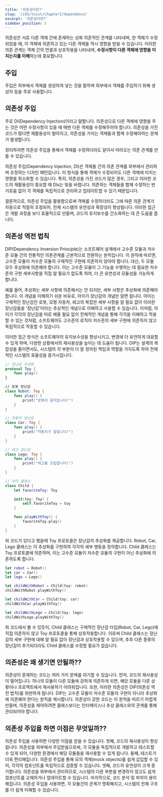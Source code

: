 ```yaml
---
title: '의존성이란?'
slug: '/iOS/tuist/chapterI/dependence'
excerpt: '의존성이란?'
sidebar_position: 5
---
```


의존성은 서로 다른 객체 간에 존재하는 상화 의존적인 관계를 나타내며, 한 객체가 수정되었을 때, 이 객체에 의존하고 있는 다른 객체들 역시 영향을 받을 수 있습니다. 이러한 의존 관계는 객체 간의 연결과 상호작용을 나타내며, **수정사항이 다른 객체에 영향을 미치는지를 이해**하는데 중요합니다.

## 주입
주입은 외부에서 객체를 생성하여 넣는 것을 말하며 외부에서 객체를 주입하기 위해 생성자 등을 주로 사용합니다.

## 의존성 주입
주로 DI(Dependency Injection)이라고 말합니다.
의존성으로 다른 객체에 영향을 주는 것은 어떤 수정사항이 있을 때 매번 다른 객체를 수정해주어야 합니다.
의존성을 가진 코드가 많다면 재활용성이 떨어지고, 의존성을 가지는 객체들과 함께 수정해야하는 문제가 발생합니다.

정리하자면 의존성 주입을 통해서 객체를 수정하더라도 알아서 따라오는 의존 관계를 만들 수 있습니다.

의존성 주입(Dependency Injection, DI)은 객체들 간의 의존 관계를 외부에서 관리하며 조정하는 디자인 패턴입니다. 이 방식을 통해 객체가 수정되어도 다른 객체에 미치는 영향을 최소화할 수 있습니다. 특히, 의존성을 가진 코드가 많은 경우, 그리고 이러한 코드의 재활용성이 중요할 때 DIs는 빛을 바랩니다. 의존하는 객체들을 함께 수정하는 번거로움 없이 각 객체를 독립적으로 관리하고 업데이트할 수 있기 때문입니다.

결론적으로, 의존성 주입을 활용함으로써 객체를 수정하더라도 그에 따른 의존 관계가 자동으로 적절히 조정되어, 전체 시스템의 유연성과 확장성이 향상됩니다. 이러한 접근은 개발 과정을 보다 효율적으로 만들며, 코드의 유지보수를 간소화하는 데 큰 도움을 줍니다.


## 의존성 역전 법칙
DIP(Dependency Inversion Principle)는 소프트웨어 설계에서 고수준 모듈과 저수준 모듈 간의 전통적인 의존관계를 근본적으로 전환하는 원칙입니다. 이 원칙에 따르면, 고수준 모듈이 저수준 모듈의 구체적인 구현에 의존하지 않아야 합니다. 대신, 두 모듈 모두 추상화에 의존해야 합니다. 이는 고수준 모듈이 그 기능을 수행하는 데 필요한 저수준의 구현 세부사항을 직접 알 필요가 없도록 하여, 더 큰 유연성과 모듈성을 가능하게 합니다.

예를 들어, 추상화는 세부 사항에 의존해서는 안 되지만, 세부 사항은 추상화에 의존해야 합니다. 이 개념을 이해하기 쉬운 비유로, 아이가 장난감의 개념만 알면 됩니다. 아이는 구체적인 장난감인 로봇, 모형 자동차, 레고의 복잡한 세부 사항을 알 필요 없이 이러한 장난감들을 '장난감'이라는 추상적인 개념으로 이해하고 사용할 수 있습니다. 이처럼, 아이가 각각의 장난감을 따로 배울 필요 없이 전체적인 개념을 통해 각각을 이해하고 적용할 수 있는 것처럼, 소프트웨어도 고수준의 로직이 저수준의 세부 구현에 의존하지 않고 독립적으로 작동할 수 있습니다.

이러한 접근 방식은 소프트웨어의 유지보수성을 향상시키고, 변경에 더 유연하게 대응할 수 있게 하며, 다양한 상황에서의 재사용성을 높이는 데 도움이 됩니다. DIP는 설계의 복잡성을 줄이면서도, 시스템의 각 부분이 더 잘 정의된 책임과 역할을 가지도록 하여 전체적인 시스템의 효율성을 증가시킵니다.

```swift
// 장난감 추상화
protocol Toy {
    func play()
}

// 로봇 장난감
class Robot: Toy {
    func play() {
        print("로봇이 움직입니다!")
    }
}

// 자동차 장난감
class Car: Toy {
    func play() {
        print("자동차가 달립니다!")
    }
}

// 레고 장난감
class Lego: Toy {
    func play() {
        print("레고를 조립합니다!")
    }
}

// 아이 클래스
class Child {
    let favoriteToy: Toy

    init(toy: Toy) {
        self.favoriteToy = toy
    }

    func playWithToy() {
        favoriteToy.play()
    }
}
```

위 코드가 있다고 했을때 Toy 프로토콜은 장난감의 추상화를 제공합니다. Robot, Car, Lego 클래스는 이 추상화를 구현하여 각각의 세부 행동을 정의합니다. Child 클래스는 Toy 프로토콜에 의존하며, 이는 고수준 모듈이 저수준 모듈의 구현이 아닌 추상화에 의존하도록 합니다.

```swift
let robot = Robot()
let car = Car()
let lego = Lego()

let childWithRobot = Child(toy: robot)
childWithRobot.playWithToy()

let childWithCar = Child(toy: car)
childWithCar.playWithToy()

let childWithLego = Child(toy: lego)
childWithLego.playWithToy()
```

위 코드에서 볼 수 있듯이, Child 클래스는 구체적인 장난감 타입(Robot, Car, Lego)에 직접 의존하지 않고 Toy 프로토콜을 통해 상호작용합니다. 이로써 Child 클래스는 장난감의 세부 구현에 대해 알 필요 없이 장난감과 상호작용할 수 있으며, 추후 다른 종류의 장난감이 추가되더라도 Child 클래스를 수정할 필요가 없습니다.

## 의존성은 왜 생기면 안될까??
의존성이 존재하는 코드는 여러 가지 문제를 야기할 수 있습니다. 먼저, 코드의 재사용성이 떨어집니다. 하나의 모듈이 다른 모듈에 강하게 의존하게 되면, 해당 모듈을 다른 상황이나 프로젝트에서 재사용하기 어려워집니다. 또한, 이러한 의존성은 DIP(의존성 역전 법칙)를 위반하게 됩니다. DIP는 고수준 모듈이 저수준 모듈의 구현이 아니라 추상화에 의존해야 한다는 원칙을 제시합니다. 의존성이 강한 코드는 이 원칙을 따르기 어렵게 만들며, 의존성을 제어하려면 클래스보다는 인터페이스나 추상 클래스와의 관계를 통해 관리되어야 합니다.

## 의존성 주입을 하면 이점은 무엇일까??
의존성 주입을 사용하면 다양한 이점을 얻을 수 있습니다. 첫째, 코드의 재사용성이 향상됩니다. 의존성을 외부에서 주입받음으로써, 각 모듈을 독립적으로 개발하고 테스트할 수 있게 되어, 다양한 환경에서 해당 모듈들을 재사용할 수 있게 됩니다. 둘째, 테스트가 더욱 편리해집니다. 의존성 주입을 통해 모의 객체(mock objects)를 쉽게 삽입할 수 있어, 각각의 컴포넌트를 독립적으로 검증할 수 있습니다. 셋째, 코드의 유연성이 크게 증가합니다. 의존성을 외부에서 관리하므로, 시스템의 다른 부분을 변경하지 않고도 쉽게 컴포넌트를 교체하거나 업데이트할 수 있습니다. 마지막으로, 코드 분석 및 파악이 용이해집니다. 의존성 주입을 사용하면, 각 모듈간의 관계가 명확해지고, 시스템의 전체 구조를 더 쉽게 이해할 수 있습니다.
